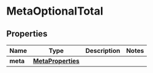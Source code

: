 

# MetaOptionalTotal


## Properties

| Name | Type | Description | Notes |
|------------ | ------------- | ------------- | -------------|
|**meta** | [**MetaProperties**](MetaProperties.md) |  |  |



